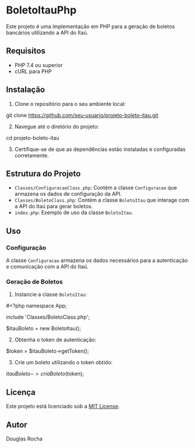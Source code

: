 # BoletoItauPhp
Este projeto é uma implementação em PHP para a geração de boletos bancários utilizando a API do Itaú.

## Requisitos

- PHP 7.4 ou superior
- cURL para PHP

## Instalação

1. Clone o repositório para o seu ambiente local:

git clone https://github.com/seu-usuario/projeto-boleto-itau.git


2. Navegue até o diretório do projeto:

cd projeto-boleto-itau

3. Certifique-se de que as dependências estão instaladas e configuradas corretamente.

## Estrutura do Projeto

- `Classes/ConfiguracaoClass.php`: Contém a classe `Configuracao` que armazena os dados de configuração da API.
- `Classes/BoletoClass.php`: Contém a classe `BoletoItau` que interage com a API do Itaú para gerar boletos.
- `index.php`: Exemplo de uso da classe `BoletoItau`.

## Uso

### Configuração

A classe `Configuracao` armazena os dados necessários para a autenticação e comunicação com a API do Itaú.

### Geração de Boletos

1. Instancie a classe `BoletoItau`:

#<?php
namespace App;

include 'Classes/BoletoClass.php';

$itauBoleto = new BoletoItau();


2. Obtenha o token de autenticação:

$token = $itauBoleto->getToken();    


3. Crie um boleto utilizando o token obtido:

$itauBoleto->criaBoleto($token);   


## Licença

Este projeto está licenciado sob a [MIT License](LICENSE).

## Autor

Douglas Rocha



    
